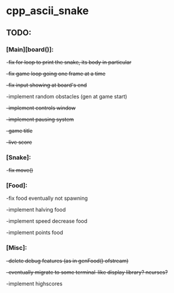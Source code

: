 # **cpp_ascii_snake**


## **TODO:**


### **[Main][board()]:**
-~~fix for loop to print the snake, its body in particular~~

~~-fix game loop going one frame at a time~~

~~-fix input showing at board's end~~

-implement random obstacles (gen at game start)

~~-implement controls window~~

~~-implement pausing system~~

~~-game title~~

~~-live score~~


### [Snake]:
-~~fix move()~~


### [Food]:
-fix food eventually not spawning

-implement halving food

-implement speed decrease food

-implement points food


### [Misc]:
~~-delete debug features (as in genFood() ofstream)~~

~~-eventually migrate to some terminal-like display library? ncurses?~~

-implement highscores
